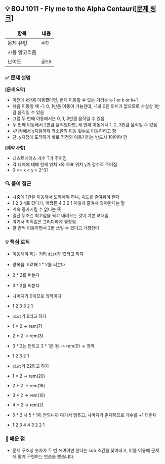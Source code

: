 ## 💡 BOJ 1011 - Fly me to the Alpha Centauri[[문제 링크](https://www.acmicpc.net/problem/1011)]

| 항목 | 내용 |
|------|------|
| 문제 유형 | `수학` |
| 사용 알고리즘 |  |
| 난이도 | `골드5` |

### ✅ 문제 설명
**[문제 요약]**

- 이전에 k만큼 이동했다면, 현재 이동할 수 있는 거리는 k-1 or k or k+1
- 처음 이동할 때 -1, 0, 1만큼 이동이 가능한데, -1과 0은 의미가 없으므로 사실상 1만큼 움직일 수 있음
- 그럼 두 번째 이동에서는 0, 1, 2만큼 움직일 수 있음
- 두 번째 이동에서 2만큼 움직였다면, 세 번째 이동에서 1, 2, 3만큼 움직일 수 있음
- x지점에서 y지점까지 최소한의 이동 횟수로 이동하려고 함
- 단, y지점에 도착하기 바로 직전의 이동거리는 반드시 1이어야 함

**[제약 사항]**

- 테스트케이스 개수 T가 주어짐
- 각 테케에 대해 현재 위치 x와 목표 위치 y가 정수로 주어짐
- 0 <= x < y < 2^31

### 🔍 풀이 접근
- 나중에 1칸을 이동해서 도착해야 하니, 속도를 줄여줘야 한다
- 1 2 3 4로 갔다가, 어쨌든 4 3 2 1 이렇게 줄여서 와야한다는 말
- 계속 증가시킬 수 없다는 뜻
- 일단 무조건 최고점을 찍고 내려오는 것이 기본 뼈대임
- 여기서 최적값은 그리디하게 결정됨
- 한 칸씩 이동하면서 2번 쓰일 수 있다고 가정한다

### 💡 핵심 로직
- 이동해야 하는 거리 `dist`가 12라고 하자
- 왕복을 고려해 1 * 2를 써본다
- 2 * 2를 써본다
- 3 * 2를 써본다
- 나머지가 0이므로 최적이다
- 1 2 3 3 2 1

- `dist`가 9라고 하자
- 1 * 2 -> rem(7)
- 2 * 2 -> rem(3)
- 3 * 2는 안되고 3 * 1은 됨 -> rem(0) -> 최적
- 1 2 3 2 1

- `dist`가 22라고 하자
- 1 * 2 -> rem(20)
- 2 * 2 -> rem(16)
- 3 * 2 -> rem(10)
- 4 * 2 -> rem(2)
- 5 * 2 나 5 * 1이 안되니까 여기서 멈추고, 나머지가 존재하므로 개수를 +1 더한다
- 1 2 3 4 4 3 2 2 1

### 📌 배운 점
- 문제 구조상 숫자가 두 번 쓰여야만 한다는 sub 조건을 찾아내고, 이를 이용해 문제에 맞게 구현하는 연습을 했습니다.